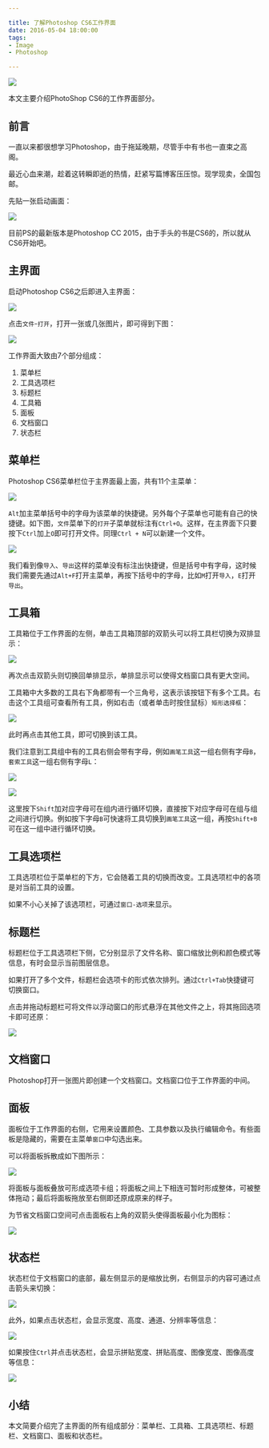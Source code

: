 ```yaml
---

title: 了解Photoshop CS6工作界面
date: 2016-05-04 18:00:00
tags:
- Image
- Photoshop

---
```


![][0]

本文主要介绍PhotoShop CS6的工作界面部分。

<!---more--->
## 前言
一直以来都很想学习Photoshop，由于拖延晚期，尽管手中有书也一直束之高阁。

最近心血来潮，趁着这转瞬即逝的热情，赶紧写篇博客压压惊。现学现卖，全国包邮。

先贴一张启动画面：

![][1]

目前PS的最新版本是Photoshop CC 2015，由于手头的书是CS6的，所以就从CS6开始吧。

## 主界面
启动Photoshop CS6之后即进入主界面：

![][2]

点击`文件`-`打开`，打开一张或几张图片，即可得到下图：

![][3]

工作界面大致由7个部分组成：
1. 菜单栏
2. 工具选项栏
3. 标题栏
4. 工具箱
5. 面板
6. 文档窗口
7. 状态栏

## 菜单栏

Photoshop CS6菜单栏位于主界面最上面，共有11个主菜单：

![][4]

`Alt`加主菜单括号中的字母为该菜单的快捷键。另外每个子菜单也可能有自己的快捷键。如下图，`文件`菜单下的`打开`子菜单就标注有`Ctrl+O`。这样，在主界面下只要按下`Ctrl`加上`O`即可打开文件。同理`Ctrl + N`可以新建一个文件。

![][5]

我们看到像`导入`、`导出`这样的菜单没有标注出快捷键，但是括号中有字母，这时候我们需要先通过`Alt+F`打开主菜单，再按下括号中的字母，比如`M`打开`导入`，`E`打开`导出`。

## 工具箱

工具箱位于工作界面的左侧，单击工具箱顶部的双箭头可以将工具栏切换为双排显示：

![][6]

再次点击双箭头则切换回单排显示，单排显示可以使得文档窗口具有更大空间。

工具箱中大多数的工具右下角都带有一个三角号，这表示该按钮下有多个工具。右击这个工具组可查看所有工具，例如右击（或者单击时按住鼠标）`矩形选择框`：

![][7]

此时再点击其他工具，即可切换到该工具。

我们注意到工具组中有的工具右侧会带有字母，例如`画笔工具`这一组右侧有字母`B`，`套索工具`这一组右侧有字母`L`：

![][8]

![][9]

这里按下`Shift`加对应字母可在组内进行循环切换，直接按下对应字母可在组与组之间进行切换。例如按下字母`B`可快速将工具切换到`画笔工具`这一组，再按`Shift+B`可在这一组中进行循环切换。

## 工具选项栏

工具选项栏位于菜单栏的下方，它会随着工具的切换而改变。工具选项栏中的各项是对当前工具的设置。

如果不小心关掉了该选项栏，可通过`窗口-选项`来显示。

## 标题栏

标题栏位于工具选项栏下侧，它分别显示了文件名称、窗口缩放比例和颜色模式等信息，有时会显示当前图层信息。

如果打开了多个文件，标题栏会选项卡的形式依次排列。通过`Ctrl+Tab`快捷键可切换窗口。

点击并拖动标题栏可将文件以浮动窗口的形式悬浮在其他文件之上，将其拖回选项卡即可还原：

![][10]

## 文档窗口

Photoshop打开一张图片即创建一个文档窗口。文档窗口位于工作界面的中间。

## 面板

面板位于工作界面的右侧，它用来设置颜色、工具参数以及执行编辑命令。有些面板是隐藏的，需要在主菜单`窗口`中勾选出来。

可以将面板拆散成如下图所示：

![][11]

将面板与面板叠放可形成选项卡组；将面板之间上下相连可暂时形成整体，可被整体拖动；最后将面板拖放至右侧即还原成原来的样子。

为节省文档窗口空间可点击面板右上角的双箭头使得面板最小化为图标：

![][12]

## 状态栏

状态栏位于文档窗口的底部，最左侧显示的是缩放比例，右侧显示的内容可通过点击箭头来切换：

![][13]

此外，如果点击状态栏，会显示宽度、高度、通道、分辨率等信息：

![][14]

如果按住`Ctrl`并点击状态栏，会显示拼贴宽度、拼贴高度、图像宽度、图像高度等信息：

![][15]

## 小结
本文简要介绍完了主界面的所有组成部分：菜单栏、工具箱、工具选项栏、标题栏、文档窗口、面板和状态栏。


[0]: /img/2016/05/16050402/ps_logo.png
[1]: /img/2016/05/16050402/01.png
[2]: /img/2016/05/16050402/02.png
[3]: /img/2016/05/16050402/03.png
[4]: /img/2016/05/16050402/04.png
[5]: /img/2016/05/16050402/05.png
[6]: /img/2016/05/16050402/06.png
[7]: /img/2016/05/16050402/07.png
[8]: /img/2016/05/16050402/08.png
[9]: /img/2016/05/16050402/09.png
[10]: /img/2016/05/16050402/10.png
[11]: /img/2016/05/16050402/11.png
[12]: /img/2016/05/16050402/12.png
[13]: /img/2016/05/16050402/13.png
[14]: /img/2016/05/16050402/14.png
[15]: /img/2016/05/16050402/15.png
